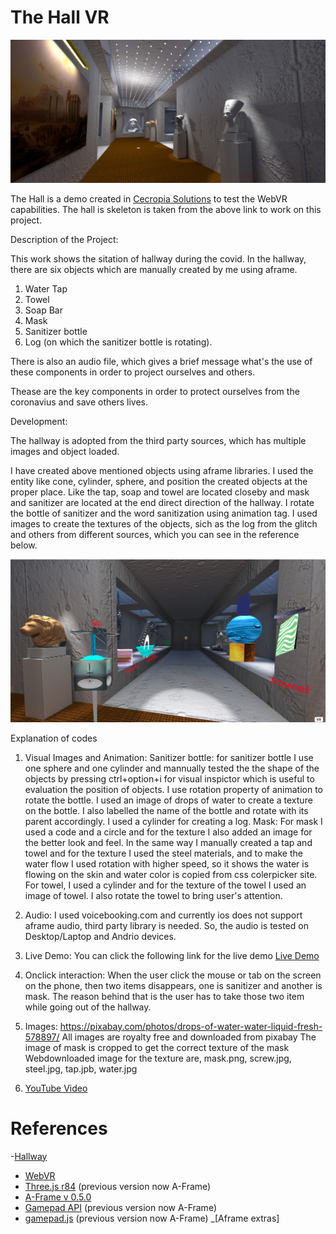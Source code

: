 # The Hall VR


![hallvr1](/screenshots/thehall1.jpg)


The Hall is a demo created in [Cecropia Solutions](http://www.cecropiasolutions.com/) to test the WebVR capabilities.
The hall is skeleton is taken from the above link to work on this project.


Description of the Project:

This work shows the sitation of hallway during the covid. In the hallway, there are six objects which are manually created by me using aframe.

1. Water Tap
2. Towel
3. Soap Bar
4. Mask
5. Sanitizer bottle
6. Log (on which the sanitizer bottle is rotating).

There is also an audio file, which gives a brief message what's the use of these components in order to project ourselves and others.

Thease are the key components in order to protect ourselves from the coronavius and save others lives.

Development:

The hallway is adopted from the third party sources, which has multiple images and object loaded.

I have created above mentioned objects using aframe libraries. I used the entity like cone, cylinder, sphere, and position the created objects at the proper place.
Like the tap, soap and towel are located closeby and mask and sanitizer are located at the end direct direction of the hallway. I rotate the bottle of sanitizer and the word sanitization using animation tag. I used images to create the textures of the objects, sich as the log from the glitch and others from different sources, which you can see in the reference below.

![Covid Safe Hallway](/screenshots/covid_safehallway.png)


Explanation of codes

1. Visual Images and Animation: Sanitizer bottle: for sanitizer bottle I use one sphere and one cylinder and mannually tested the the shape of the objects by pressing ctrl+option+i for visual inspictor which is useful to evaluation the position of objects. I use rotation property of animation to rotate the bottle. I used an image of drops of water to create a texture on the bottle. I also labelled the name of the bottle and rotate with its parent accordingly. I used a cylinder for creating a log. Mask: For mask I used a code and a circle and for the texture I also added an image for the better look and feel. In the same way I manually created a tap and towel and for the texture I used the steel materials, and to make the water flow I used rotation with higher speed, so it shows the water is flowing on the skin and water color is copied from css colerpicker site. For towel, I used a cylinder and for the texture of the towel I used an image of towel. I also rotate the towel to bring user's attention.

2. Audio: I used voicebooking.com and currently ios does not support aframe audio, third party library is needed. So, the audio is tested on Desktop/Laptop and Andrio devices.

3. Live Demo: You can click the following link for the live demo
[Live Demo](https://kgyanwal.github.io/vr_project1_final/)

4. Onclick interaction: When the user click the mouse or tab on the screen on the phone, then two items disappears, one is sanitizer and another is mask. The reason behind that is the user has to take those two item while going out of the hallway.  

5. Images:
https://pixabay.com/photos/drops-of-water-water-liquid-fresh-578897/
All images are royalty free and downloaded from pixabay
The image of mask is cropped to get the correct texture of the mask
Webdownloaded image for the texture are, mask.png, screw.jpg, steel.jpg, tap.jpb, water.jpg


6. [YouTube Video](https://www.youtube.com/watch?v=0nuiaWGNXAw)




# References
-[Hallway](https://cecropia.github.io/thehallaframe/)
- [WebVR](https://webvr.info/)
- [Three.js r84](https://threejs.org/) (previous version now A-Frame)
- [A-Frame v 0.5.0](https://aframe.io/)
- [Gamepad API](https://developer.mozilla.org/en-US/docs/Web/API/Gamepad_API/Using_the_Gamepad_API) (previous version now A-Frame)
- [gamepad.js](https://github.com/Absulit/gamepad.js) (previous version now A-Frame)
_[Aframe extras]
